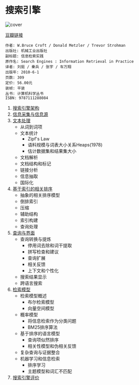 # 搜索引擎
![cover](https://img3.doubanio.com/lpic/s6176453.jpg)

[豆瓣链接](https://book.douban.com/subject/4861766/)

    作者: W.Bruce Croft / Donald Metzler / Trevor Strohman
    出版社: 机械工业出版社
    副标题: 信息检索实践
    原作名: Search Engines : Information Retrieval in Practice
    译者: 刘挺 / 秦兵 / 张宇 / 车万翔
    出版年: 2010-6-1
    页数: 309
    定价: 56.00元
    装帧: 平装
    丛书: 计算机科学丛书
    ISBN: 9787111288084

1. [搜索引擎架构][1]
1. [信息采集与信息源][2]
1. [文本处理][3]
    - 从词到词项
    - 文本统计
        - Zipf's Law
        - 语料规模与词表大小关系Heaps(1978)
        - 估计数据集和结果集大小
    - 文档解析
    - 文档结构和标记
    - 链接分析
    - 信息抽取
    - 国际化
1. [基于索引的相关排序][4]
    - 抽象的相关排序模型
    - 倒排索引
    - 压缩
    - 辅助结构
    - 索引构建
    - 查询处理
1. [查询与界面][5]
    - 查询转换与提炼
        - 停用词去除和词干提取
        - 拼写检查和建议
        - 查询扩展
        - 相关反馈
        - 上下文和个性化
    - 搜索结果显示
    - 跨语言搜索
1. [检索模型][6]
    - 检索模型概述
        - 布尔检索模型
        - 向量空间模型
    - 概率模型
        - 将信息检索作为分类问题
        - BM25排序算法
    - 基于排序的语言模型
        - 查询项似然排序
        - 相关性模型和伪相关反馈
    - 复杂查询与证据整合
    - 机器学习和信息检索
        - 排序学习
        - 主题模型和词汇不匹配
1. [搜索引擎评价][7]


[1]: archtecture.ipynb
[2]: crawl.md
[3]: handle_document.ipynb
[4]: sort.ipynb
[5]: query.ipynb
[6]: search-model.ipynb
[7]: evaluate.ipynb